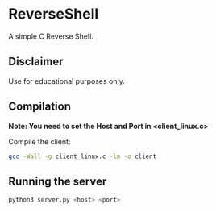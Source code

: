 # ReverseShell

A simple C Reverse Shell.

## Disclaimer

Use for educational purposes only.

## Compilation

**Note: You need to set the Host and Port in <client_linux.c>**

Compile the client:
```bash
gcc -Wall -g client_linux.c -lm -o client
```

## Running the server

```bash
python3 server.py <host> <port>
```
